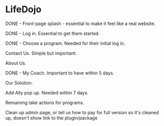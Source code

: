 LifeDojo
========

DONE - Front-page splash - essential to make it feel like a real website.

DONE - Log in.  Essential to get them started.

DONE - Choose a program.  Needed for their initial log in.

Contact Us.  Simple but important.

About Us.

DONE - My Coach.  Important to have within 5 days.

Our Solution.

Add Ally pop up.  Needed within 7 days.

Remaining take actions for programs.

Clean up admin page, or tell us how to pay for full version so it's cleaned up, doesn't show link to the plugin/package
